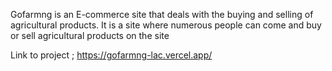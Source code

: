 Gofarmng is an E-commerce site that deals with the buying and selling of agricultural products. It is a site where numerous people can come and buy or sell agricultural products on the site


Link to project ; https://gofarmng-lac.vercel.app/
